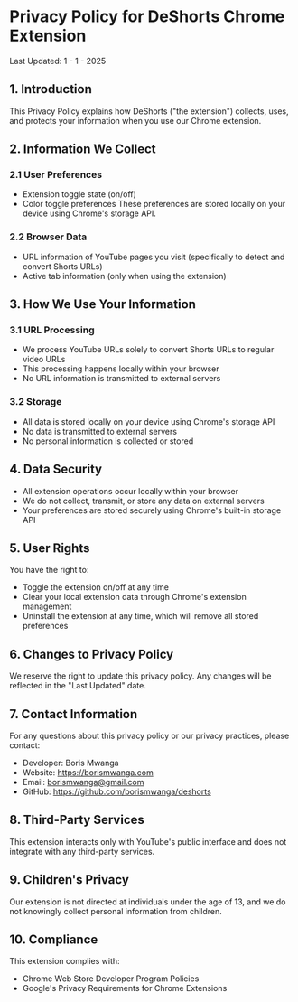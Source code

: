 # Privacy Policy for DeShorts Chrome Extension

Last Updated: 1 - 1 - 2025

## 1. Introduction
This Privacy Policy explains how DeShorts ("the extension") collects, uses, and protects your information when you use our Chrome extension.

## 2. Information We Collect

### 2.1 User Preferences
- Extension toggle state (on/off)
- Color toggle preferences
These preferences are stored locally on your device using Chrome's storage API.

### 2.2 Browser Data
- URL information of YouTube pages you visit (specifically to detect and convert Shorts URLs)
- Active tab information (only when using the extension)

## 3. How We Use Your Information

### 3.1 URL Processing
- We process YouTube URLs solely to convert Shorts URLs to regular video URLs
- This processing happens locally within your browser
- No URL information is transmitted to external servers

### 3.2 Storage
- All data is stored locally on your device using Chrome's storage API
- No data is transmitted to external servers
- No personal information is collected or stored

## 4. Data Security
- All extension operations occur locally within your browser
- We do not collect, transmit, or store any data on external servers
- Your preferences are stored securely using Chrome's built-in storage API

## 5. User Rights
You have the right to:
- Toggle the extension on/off at any time
- Clear your local extension data through Chrome's extension management
- Uninstall the extension at any time, which will remove all stored preferences

## 6. Changes to Privacy Policy
We reserve the right to update this privacy policy. Any changes will be reflected in the "Last Updated" date.

## 7. Contact Information
For any questions about this privacy policy or our privacy practices, please contact:
- Developer: Boris Mwanga
- Website: https://borismwanga.com
- Email: borismwanga@gmail.com
- GitHub: https://github.com/borismwanga/deshorts

## 8. Third-Party Services
This extension interacts only with YouTube's public interface and does not integrate with any third-party services.

## 9. Children's Privacy
Our extension is not directed at individuals under the age of 13, and we do not knowingly collect personal information from children.

## 10. Compliance
This extension complies with:
- Chrome Web Store Developer Program Policies
- Google's Privacy Requirements for Chrome Extensions
